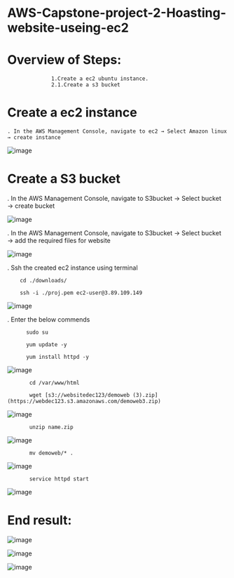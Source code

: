 # AWS-Capstone-project-2-Hoasting-website-useing-ec2


# Overview of Steps:
                  1.Create a ec2 ubuntu instance.
                  2.1.Create a s3 bucket

# Create a ec2 instance
    . In the AWS Management Console, navigate to ec2 → Select Amazon linux → create instance
   
   ![image](https://user-images.githubusercontent.com/110183786/208365136-2a57500d-2b1f-4e87-a50e-d934f7a279da.png)
   
# Create a S3 bucket
   . In the AWS Management Console, navigate to S3bucket → Select bucket → create bucket

   ![image](https://user-images.githubusercontent.com/110183786/208365992-5d4995ed-361b-4310-a0d7-1364888fc40a.png)


   . In the AWS Management Console, navigate to S3bucket → Select bucket → add the required files for website
   
   ![image](https://user-images.githubusercontent.com/110183786/208366710-1f0236b1-f49a-4c88-af5c-04706bc7c5bf.png)
  
   . Ssh the created ec2 instance using terminal
    
        cd ./downloads/
        
        ssh -i ./proj.pem ec2-user@3.89.109.149
        
        
   ![image](https://user-images.githubusercontent.com/110183786/208374149-1b68eb6c-90dd-4a6e-bf43-acda24fba5a5.png)
   
   . Enter the below commends
      
          sudo su
          
          yum update -y
          
          yum install httpd -y
          
    
    
   ![image](https://user-images.githubusercontent.com/110183786/208375011-a5f39f83-66e5-45ad-85d8-9fbf229c2433.png)

           cd /var/www/html
           
           wget [s3://websitedec123/demoweb (3).zip](https://webdec123.s3.amazonaws.com/demoweb3.zip)
           
           
   ![image](https://user-images.githubusercontent.com/110183786/208379243-26cd72b0-de46-4083-a72a-eba01820edd4.png)
   
   
           unzip name.zip
           
           
   ![image](https://user-images.githubusercontent.com/110183786/208379538-24861089-3e6a-4dea-a175-f644936ac33f.png)
   
           mv demoweb/* .
           
   ![image](https://user-images.githubusercontent.com/110183786/208380334-32ebc98e-6208-402b-8476-1966ae644b55.png)

           service httpd start
           
   ![image](https://user-images.githubusercontent.com/110183786/208381634-ff516158-d5e7-407d-8fea-052908a137fe.png)
   
   # End result:
   
      
   ![image](https://user-images.githubusercontent.com/110183786/208382148-202a4d1a-0433-4e17-9835-3b46b5cfce82.png)
        
   ![image](https://user-images.githubusercontent.com/110183786/208382664-44135353-2cd9-4dc9-a176-03d21a5b7dcd.png)
        
   ![image](https://user-images.githubusercontent.com/110183786/208382726-cdd9b524-f4c5-4a1c-bebc-1d60efe0aa78.png)





          
   
    
    
    
   

   

   





